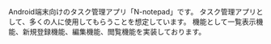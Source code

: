 Android端末向けのタスク管理アプリ「N-notepad」です。
タスク管理アプリとして、多くの人に使用してもらうことを想定しています。
機能として一覧表示機能、新規登録機能、編集機能、閲覧機能を実装しております。
